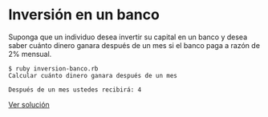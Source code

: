 # Inversión en un banco

Suponga que un individuo desea invertir su capital en un banco y desea saber cuánto dinero ganara después de un mes si el banco paga a razón de 2% mensual.

```
$ ruby inversion-banco.rb
Calcular cuánto dinero ganara después de un mes

Después de un mes ustedes recibirá: 4
```

[Ver solución](./../../soluciones/fundamentos/secuenciales/inversion-banco.rb)
